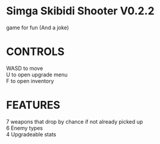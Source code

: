 # Simga Skibidi Shooter V0.2.2
game for fun (And a joke)

# CONTROLS 
WASD to move <br>
U to open upgrade menu <br>
F to open inventory <Br>

# FEATURES
7 weapons that drop by chance if not already picked up <br>
6 Enemy types <br>
4 Upgradeable stats 
